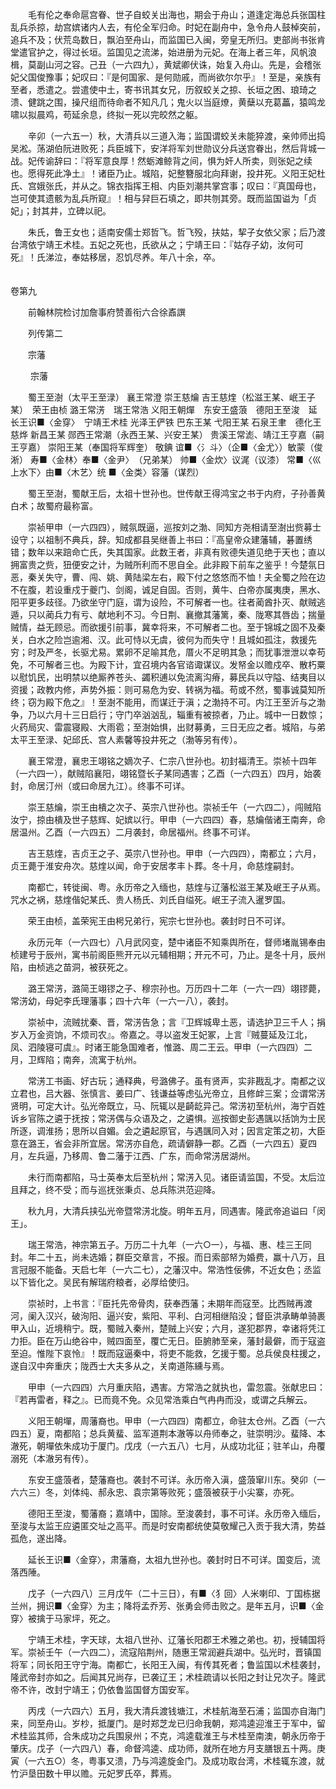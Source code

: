 <!-- { "loadSidebar": true } -->
　　毛有伦之奉命扈宫眷、世子自蛟关出海也，期会于舟山；道逢定海总兵张国柱乱兵杀掠，劫宫嫔诸内人去，有伦全军归命。时妃在副舟中，急令舟人鼓棹突前，追兵不及；伏荒岛数日，飘泊至舟山，而监国已入闽，旁皇无所归。吏部尚书张肯堂遣官护之，得过长垣。监国见之流涕，始进册为元妃。在海上者三年，风帆浪楫，莫副山河之容。己丑（一六四九），黄斌卿伏诛，始复入舟山。先是，会稽张妃父国俊豫事；妃叹曰：『是何国家、是何勋戚，而尚欲尔尔乎』！至是，亲族有至者，悉遣之。尝遣使中土，寄书讯其女兄，历叙蛟关之掠、长垣之困、琅琦之溃、健跳之围，操尺组而待命者不知凡几；鬼火以当庭燎，黄蘖以充葛藟，猿鸣龙啸以拟晨鸡，苟延余息，终拟一死以完皎然之躯。

　　辛卯（一六五一）秋，大清兵以三道入海；监国谓蛟关未能猝渡，亲帅师出捣吴淞。荡湖伯阮进败死；兵臣城下，安洋将军刘世勋议分兵送宫眷出，然后背城一战。妃传谕辞曰：『将军意良厚！然蛎滩鲸背之间，惧为奸人所卖，则张妃之续也。愿得死此净土』！诸臣乃止。城陷，妃整簪服北向拜谢，投井死。义阳王妃杜氏、宫娥张氏，并从之。锦衣指挥王相、内臣刘潮共掌宫事；叹曰：『真国母也，岂可使其遗骸为乱兵所窥』！相与舁巨石填之，即共刎其旁。既而监国谥为「贞妃」；封其井，立碑以祀。

　　朱氏，鲁王女也；适南安儒士郑哲飞。哲飞殁，扶姑，挈子女依父家；后乃渡台湾依宁靖王术桂。五妃之死也，氏欲从之；宁靖王曰：『姑存子幼，汝何可死』！氏涕泣，奉姑移居，忍饥尽养。年八十余，卒。  
　 

卷第九

　　前翰林院检讨加詹事府赞善衔六合徐鼒譔

　　列传第二

　　宗藩

　　 宗藩

　　蜀王至澍（太平王至渌） 襄王常澄 崇王慈爚 吉王慈煃（松滋王某、岷王子某）　荣王由桢 潞王常淓　瑞王常浩 义阳王朝燀　东安王盛蒗　德阳王至浚　延长王识■〈金穿〉　宁靖王术桂 光泽王俨铁 巴东王某 弋阳王某 石泉王聿　德化王慈烨 新昌王某 郧西王常潮（永西王某、兴安王某） 贵溪王常滮、靖江王亨嘉（嗣王亨嘉） 崇阳王某（奉国将军辉奎） 敬錪 谊■〈氵斗〉（企■〈金尤〉）敏蒙（俊淅） 寿■〈金林〉奉■〈金尹〉　（兄弟某） 帅■〈金炊〉议浘（议漆） 常■〈巛上水下〉由■〈木艺〉统 ■〈金类〉容藩（谋烈）

　　蜀王至澍，蜀献王后，太祖十世孙也。世传献王得鸿宝之书于内府，子孙善黄白术；故蜀府最称富。

　　崇祯甲申（一六四四），贼氛既逼，巡按刘之渤、同知方尧相请至澍出赀募士设守；以祖制不典兵，辞。知成都县吴继善上书曰：『高皇帝众建藩辅，碁置绣错；数年以来踣命亡氏，失其国家。此数王者，非真有败德失道见绝于天也；直以拥富贵之赀，狃便安之计，为贼所利而不思自全。此非殿下前车之鉴乎！今楚氛日恶，秦关失守，曹、闯、姚、黄陆梁左右，殿下付之悠悠而不恤！夫全蜀之险在边不在腹，若设重戍于夔门、剑阁，诚足自固。否则，黄牛、白帝亦属夷庚，黑水、阳平更多歧径。乃欲坐守门庭，谓为设险，不可解者一也。往者蔺酋扑灭、献贼逃遁，只以蔺兵力有亏、献地利不习。今日荆、襄撤其藩篱，秦、陇寒其唇齿；揣量贼情，益无顾忌。而欲援引前事，冀幸将来，不可解者二也。至于锦城之固不及秦关，白水之险岂逾湘、汉。此可恃以无虞，彼何为而失守！且城如孤注，救援先穷；时及严冬，长驱尤易。累卵不足喻其危，厝火不足明其急；而犹事泄泄以幸苟免，不可解者三也。为殿下计，宜召境内各官谘诹谋议。发帑金以赡戍卒、散朽粟以慰饥民，出明禁以绝厮养苍头、蠲积逋以免流离沟瘠，募民兵以守隘、结夷目以资援；政教内修，声势外振：则可易危为安、转祸为福。苟或不然，蜀事诚莫知所终；窃为殿下危之』！至澍不能用，而谋迁于滇；之渤持不可。内江王至沂与之渤争，乃以六月十三日启行；守门卒汹汹乱，辎重有被掠者，乃止。城中一日数惊；火药局灾、雷震寝殿、大雨雹；至澍始惧，出财募勇，三日无应之者。城陷，与弟太平王至渌、妃邱氏、宫人素馨等投井死之（渤等另有传）。

　　襄王常澄，襄忠王翊铭之嫡次子、仁宗八世孙也。初封福清王。崇祯十四年（一六四一），献贼陷襄阳，翊铭暨长子某同遇害；乙酉（一六四五）四月，始袭封，命居汀州（或曰命居九江）。终事不可详。

　　崇王慈爚，崇王由樻之次子、英宗八世孙也。崇祯壬午（一六四二），闯贼陷汝宁，掠由樻及世子慈辉、妃嫔以行。甲申（一六四四）春，慈爚偕诸王南奔，命居温州。乙酉（一六四五）二月袭封，命居福州。终事不可详。

　　吉王慈煃，吉贞王之子、英宗八世孙也。甲申（一六四四），南都立；六月，贞王薨于淮安舟次。慈煃以闻，命于安居孝丰卜葬。冬十月，命慈煃嗣封。

　　南都亡，转徙闽、粤。永历帝之入缅也，慈煃与辽藩松滋王某及岷王子从焉。咒水之祸，慈煃偕妃某氏、贵人杨氏、刘氏自缢死。岷王子流入暹罗国。

　　荣王由桢，盖荣宪王由枵兄弟行，宪宗七世孙也。袭封时日不可详。

　　永历元年（一六四七）八月武冈变，楚中诸臣不知乘舆所在，督师堵胤锡奉由桢建号于辰州，寓书前阁臣熊开元以元辅相期；开元不可，乃止。是冬十月，辰州陷，由桢逃之苗洞，被获死之。

　　潞王常淓，潞简王翊镠之子、穆宗孙也。万历四十二年（一六一四）翊镠薨，常淓幼，母妃李氏理藩事；四十六年（一六一八），袭封。

　　崇祯中，流贼扰秦、晋，常淓告急；言『卫辉城卑土恶，请选护卫三千人；捐岁入万金资饷，不烦司农』。帝嘉之。寻以盗发王妃冢，上言『贼蔓延及江北，凤、泗陵寝可虞』。时诸王能急国难者，惟潞、周二王云。甲申（一六四四）二月，卫辉陷；南奔，流寓于杭州。

　　常淓工书画、好古玩；通释典，号潞佛子。虽有贤声，实非戡乱才。南都之议立君也，吕大器、张慎言、姜曰广、钱谦益等虑弘光帝立，且修衅三案；佥谓常淓贤明，可定大计。弘光帝既立，马、阮辄以是齮龁异己。常淓初至杭州，海宁百姓诉乡官陈之遴于抚按；常淓偶与众语及之，之遴惧。巡按御史彭遇颽以括饷为士民所逐，调淮扬；思所以自媚。会之遴起原官，与遇颽同入对；因言定策之初，大臣意在潞王，省会非所宜居。常淓亦自危，疏请僻静一郡。乙酉（一六四五）夏四月，左兵逼，乃移周、鲁二藩于江西、广东，而命常淓居湖州。

　　未行而南都陷，马士英奉太后至杭州；常淓入见。诸臣请监国，不受。太后泣且拜之，终不受；而与巡抚张秉贞、总兵陈洪范迎降。

　　秋九月，大清兵挟弘光帝暨常淓北旋。明年五月，同遇害。隆武帝追谥曰「闵王」。

　　瑞王常浩，神宗第五子。万历二十九年（一六○一），与福、惠、桂三王同封。年二十五，尚未选婚；群臣交章言，不报。而日索部帑为婚费，赢十八万，且言冠服不能备。天启七年（一六二七），之藩汉中。常浩性佞佛，不近女色；丞监以下皆化之。吴民有解瑞府粮者，必厚给使归。

　　崇祯时，上书言：『臣托先帝骨肉，获奉西藩；未期年而寇至。比西贼再渡河，阑入汉兴，破洵阳、逼兴安，紫阳、平利、白河相继陷没；督臣洪承畴单骑裹甲入山，近境稍宁。既，蜀贼入秦州，楚贼上兴安；六月，遂犯郡界，幸诸将凭江力拒。臣在万山绝谷中，贼四面至，覆亡无日。臣腑肺至亲，藩封最僻，而于寇盗至迫。惟陛下哀怜』！既而寇逼秦中，将吏不能救，乞援于蜀。总兵侯良柱援之，遂自汉中奔重庆；陇西士大夫多从之，关南道陈纁与焉。

　　甲申（一六四四）六月重庆陷，遇害。方常浩之就执也，雷忽震。张献忠曰：『若再雷者，释之』。已而竟不免。众见常浩乘白气冉冉而没，或谓之兵解云。

　　义阳王朝墠，周藩裔也。甲申（一六四四）南都立，命驻太仓州。乙酉（一六四五）夏，南都陷；总兵黄蜚、监军道荆本澈等以舟师奉之，驻崇明沙。蜚降、本澈死，朝墠依朱成功于厦门。戊戌（一六五八）七月，从成功北征；驻羊山，舟覆溺死（本澈另有传）。

　　东安王盛蒗者，楚藩裔也。袭封不可详。永历帝入滇，盛蒗窜川东。癸卯（一六六三）冬，刘体纯、郝永忠、袁宗第等败死；盛蒗被获于小尖寨，亦死。

　　德阳王至浚，蜀藩裔；嘉靖中，国除。至浚袭封，事不可详。永历帝入缅后，至浚与太监王应遴匿交址之高平。而是时安南都统使莫敬耀己入贡于我大清，势益孤危，遂出降。

　　延长王识■〈金穿〉，肃藩裔，太祖九世孙也。袭封时日不可详。国变后，流落西陲。

　　戊子（一六四八）三月戊午（二十三日），有■〈犭回〉人米喇印、丁国栋据兰州，拥识■〈金穿〉为主；降将孟乔芳、张勇会师击败之。是年五月，识■〈金穿〉被擒于马家坪，死之。

　　宁靖王术桂，字天球，太祖八世孙、辽藩长阳郡王术雅之弟也。初，授辅国将军。崇祯壬午（一六四二），流寇陷荆州，随惠王常润避兵湖中。弘光时，晋镇国将军；同长阳王守宁海。南都亡，长阳王入闽，有传其死者；鲁监国以术桂袭封，隆武帝封亦如之。后闻其兄尚存，已袭辽王；术桂疏请以长阳之封让兄次子。隆武帝不许，改封宁靖王；仍依鲁监国督方国安军。

　　丙戌（一六四六）五月，我大清兵渡钱塘江，术桂航海至石浦；监国亦自海门来，同至舟山。岁杪，抵厦门。是时郑芝龙已归命我朝，郑鸿逵迎淮王于军中，留术桂监其师，合朱成功之兵围泉州；不克，鸿逵载淮王与术桂至南澳，朝永历帝于肇庆。戊子（一六四八）春，命督鸿逵、成功师，就所在地方月支膳银五十两。庚寅（一六五○）冬，粤事又溃，乃与鸿逵旋金门。及成功取台湾，术桂辄东渡，就竹沪垦田数十甲以赡。元妃罗氏卒，葬焉。

